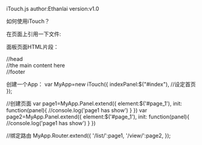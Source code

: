 iTouch.js
author:Ethanlai
version:v1.0

如何使用iTouch？

在页面上引用一下文件:
<link rel="stylesheet" href="itouch/itouch.css" type="text/css" />
<link rel="stylesheet" href="itouch/animation.css" type="text/css" />
<script src="itouch/iTouch.js"></script>
<script src="itouch/animation.js"></script>

面板页面HTML片段：
<div class="panel">
	<div class="panel-head">
		//head
	</div>
	<div class="panel-content">
		<div class="panel-content-inner">
			//the main content here 
		</div>
	</div>
	<div class="panel-foot">
		//footer
	</div>
</div>



创建一个App：
var MyApp=new iTouch({
		indexPanel:$("#index"), //设定首页
	});
  
  //创建页面
var page1=MyApp.Panel.extend({
	element:$('#page_1'),
	init: function(panel){
		//console.log('page1 has show')
	}
})
var page2=MyApp.Panel.extend({
	element:$('#page_1'),
	init: function(panel){
		//console.log('page1 has show')
	}
})

//绑定路由
MyApp.Router.extend({
	'/list/':page1,
	'/view/':page2,
});

